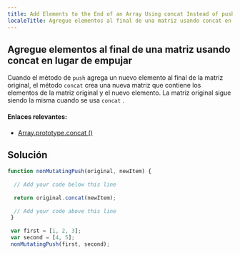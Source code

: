 ```yaml
---
title: Add Elements to the End of an Array Using concat Instead of push
localeTitle: Agregue elementos al final de una matriz usando concat en lugar de empujar
---
```

## Agregue elementos al final de una matriz usando concat en lugar de empujar

Cuando el método de `push` agrega un nuevo elemento al final de la matriz original, el método `concat` crea una nueva matriz que contiene los elementos de la matriz original y el nuevo elemento. La matriz original sigue siendo la misma cuando se usa `concat` .

#### Enlaces relevantes:

*   [Array.prototype.concat ()](https://developer.mozilla.org/en-US/docs/Web/JavaScript/Reference/Global_Objects/Array/concat)

## Solución

```javascript
function nonMutatingPush(original, newItem) { 
 
  // Add your code below this line 
 
  return original.concat(newItem); 
 
  // Add your code above this line 
 } 
 
 var first = [1, 2, 3]; 
 var second = [4, 5]; 
 nonMutatingPush(first, second); 

```